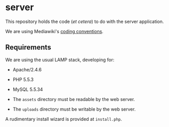 server
======

This repository holds the code (*et cetera*) to do with the server application.

We are using Mediawiki's [coding
conventions](https://www.mediawiki.org/wiki/Manual:Coding_conventions/PHP).

## Requirements
We are using the usual LAMP stack, developing for:
* Apache/2.4.6
* PHP 5.5.3
* MySQL 5.5.34

* The `assets` directory must be readable by the web server.
* The `uploads` directory must be writable by the web server.

A rudimentary install wizard is provided at `install.php`.

